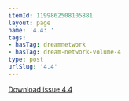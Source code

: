 ```yaml
---
itemId: 1199862508105881
layout: page
name: '4.4: '
tags:
- hasTag: dreamnetwork
- hasTag: dream-network-volume-4
type: post
urlSlug: '4.4'
---
```

<a href="files/pdfs/Volume_4/4.4-Dream-Network-Bulletin_Volume-4-Number-4.pdf" download="">Download issue 4.4</a>
